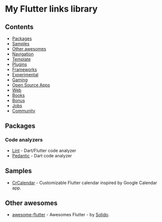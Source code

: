 # My Flutter links library

## Contents

- [Packages](#packages)
- [Samples](#samples)
- [Other awesomes](#other-awesomes)
- [Navigation](#navigation)
- [Template](#templates)
- [Plugins](#plugins)
- [Frameworks](#frameworks)
- [Experimental](#experimental)
- [Gaming](#gaming)
- [Open Source Apps](#open-source-apps)
- [Web](#web)
- [Books](#books)
- [Bonus](#bonus)
- [Jobs](#jobs)
- [Community](#community)

## Packages

### Code analyzers

- [Lint](https://github.com/passsy/dart-lint) - Dart/Flutter code analyzer
- [Pedantic](https://github.com/google/pedantic) - Dart code analyzer

## Samples

- [CrCalendar](https://github.com/Cleveroad/cr_calendar) - Customizable Flutter calendar inspired by Google Calendar app.

## Other awesomes

- [awesome-flutter](https://github.com/Solido/awesome-flutter) - Awesomes Flutter - by [Solido](https://github.com/Solido).
